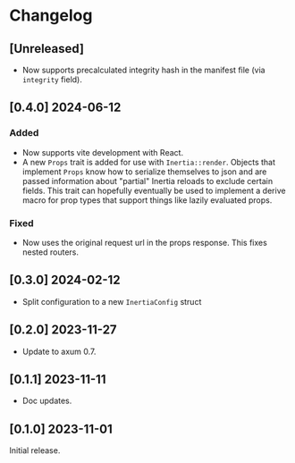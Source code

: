 # Changelog

## [Unreleased]

- Now supports precalculated integrity hash in the manifest file (via
  `integrity` field).

## [0.4.0] 2024-06-12

### Added

- Now supports vite development with React.
- A new `Props` trait is added for use with `Inertia::render`. Objects
  that implement `Props` know how to serialize themselves to json and
  are passed information about "partial" Inertia reloads to exclude
  certain fields. This trait can hopefully eventually be used to
  implement a derive macro for prop types that support things like
  lazily evaluated props.

### Fixed

- Now uses the original request url in the props response. This fixes
  nested routers.

## [0.3.0] 2024-02-12

- Split configuration to a new `InertiaConfig` struct

## [0.2.0] 2023-11-27

- Update to axum 0.7.

## [0.1.1] 2023-11-11

- Doc updates.

## [0.1.0] 2023-11-01

Initial release.
